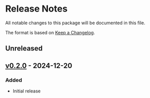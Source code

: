 # Release Notes

All notable changes to this package will be documented in this file.

The format is based on [Keep a Changelog](https://keepachangelog.com/en/1.0.0/).

## Unreleased


## [v0.2.0](https://github.com/nhz2/ChunkCodecs.jl/tree/ChunkCodecCore-v0.2.0) - 2024-12-20

### Added

- Initial release
